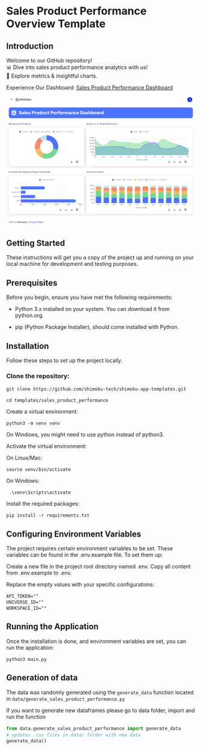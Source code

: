 # Sales Product Performance Overview Template

## Introduction

Welcome to our GitHub repository!
<br>
📊 Dive into sales product performance analytics with us! 
<br>
🚀 Explore metrics & insightful charts.

Experience Our Dashboard: [Sales Product Performance Dashboard](https://shimoku.io/0d3fba0c-90c1-41aa-a3b7-187adc55ea62/overview?shared=true&token=56b388bd-ab3d-11ee-bc1e-990ca51218f0)

<p align="center">
  <img src="img/capture.png">
</p>

## Getting Started

These instructions will get you a copy of the project up and running on your local machine for development and testing purposes.

## Prerequisites

Before you begin, ensure you have met the following requirements:

- Python 3.x installed on your system. You can download it from python.org.

- pip (Python Package Installer), should come installed with Python.

## Installation

Follow these steps to set up the project locally.

### Clone the repository:

```
git clone https://github.com/shimoku-tech/shimoku-app-templates.git
```
```
cd templates/sales_product_performance
```

Create a virtual environment:

```
python3 -m venv venv
```
  
On Windows, you might need to use python instead of python3.

Activate the virtual environment: 

On Linux/Mac:

```
source venv/bin/activate
```
  
On Windows:
```
 .\venv\Scripts\activate
```

Install the required packages:

```
pip install -r requirements.txt
```
  

## Configuring Environment Variables

The project requires certain environment variables to be set. These variables can be found in the .env.example file. To set them up:

Create a new file in the project root directory named .env.
Copy all content from .env.example to .env.

Replace the empty values with your specific configurations:
```
API_TOKEN=""
UNIVERSE_ID=""
WORKSPACE_ID=""
```


## Running the Application

Once the installation is done, and environment variables are set, you can run the application:

```
python3 main.py
```

## Generation of data

The data was randomly generated using the `generate_data` function located in `data/generate_sales_product_performance.py`

If you want to generate new dataframes please go to data folder, import and run the function

```python
from data.generate_sales_product_performance import generate_data
# updates .csv files in data/ folder with new data
generate_data()
```